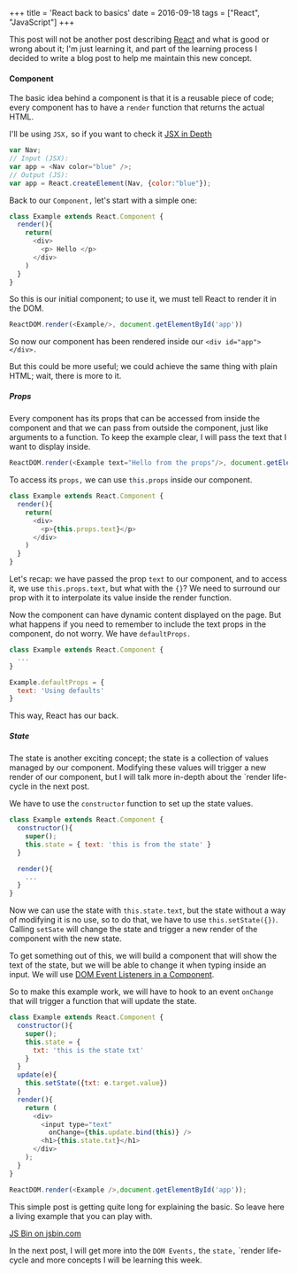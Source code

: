 +++
title = 'React back to basics'
date = 2016-09-18
tags = ["React", "JavaScript"]
+++

This post will not be another post describing [React](https://facebook.github.io/react/) and what is good or wrong about it; I'm just learning it, and part of the learning process I decided to write a blog post to help me maintain this new concept.

#### Component

The basic idea behind a component is that it is a reusable piece of code; every component has to have a `render` function that returns the actual HTML.

I'll be using `JSX,` so if you want to check it [JSX in Depth](https://facebook.github.io/react/docs/jsx-in-depth.html)

```js
var Nav;
// Input (JSX):
var app = <Nav color="blue" />;
// Output (JS):
var app = React.createElement(Nav, {color:"blue"});
```

Back to our `Component,` let's start with a simple one:

```js
class Example extends React.Component {
  render(){
    return(
      <div>
        <p> Hello </p>
      </div>
    )
  }
}
```

So this is our initial component; to use it, we must tell React to render it in the DOM.

```js
ReactDOM.render(<Example/>, document.getElementById('app'))
```

So now our component has been rendered inside our `<div id="app"></div>.`

But this could be more useful; we could achieve the same thing with plain HTML; wait, there is more to it.

##### Props

Every component has its props that can be accessed from inside the component and that we can pass from outside the component, just like arguments to a function. To keep the example clear, I will pass the text that I want to display inside.

```js
ReactDOM.render(<Example text="Hello from the props"/>, document.getElementById('app'))
```

To access its `props,` we can use `this.props` inside our component.

```js
class Example extends React.Component {
  render(){
    return(
      <div>
        <p>{this.props.text}</p>
      </div>
    )
  }
}
```

Let's recap: we have passed the prop `text` to our component, and to access it, we use `this.props.text`, but what with the `{}`? We need to surround our prop with it to interpolate its value inside the render function.

Now the component can have dynamic content displayed on the page. But what happens if you need to remember to include the text props in the component, do not worry. We have `defaultProps.`

```js
class Example extends React.Component {
  ...
}

Example.defaultProps = {
  text: 'Using defaults'
}
```

This way, React has our back.

##### State

The state is another exciting concept; the state is a collection of values managed by our component. Modifying these values will trigger a new render of our component, but I will talk more in-depth about the `render life-cycle in the next post.

We have to use the `constructor` function to set up the state values.

```js
class Example extends React.Component {
  constructor(){
    super();
    this.state = { text: 'this is from the state' }
  }

  render(){
    ...
  }
}
```

Now we can use the state with `this.state.text`, but the state without a way of modifying it is no use, so to do that, we have to use `this.setState({})`. Calling `setSate` will change the state and trigger a new render of the component with the new state.

To get something out of this, we will build a component that will show the text of the state, but we will be able to change it when typing inside an input. We will use [DOM Event Listeners in a Component](https://facebook.github.io/react/tips/dom-event-listeners.html).

So to make this example work, we will have to hook to an event `onChange` that will trigger a function that will update the state.

```js
class Example extends React.Component {
  constructor(){
    super();
    this.state = {
      txt: 'this is the state txt'
    }
  }
  update(e){
    this.setState({txt: e.target.value})
  }
  render(){
    return (
      <div>
        <input type="text"
          onChange={this.update.bind(this)} />
        <h1>{this.state.txt}</h1>
      </div>
    );
  }
}

ReactDOM.render(<Example />,document.getElementById('app'));
```

This simple post is getting quite long for explaining the basic. So leave here a living example that you can play with.

<a class="jsbin-embed" href="http://jsbin.com/jevame/embed?html,js,output">JS Bin on jsbin.com</a><script src="http://static.jsbin.com/js/embed.min.js?3.39.18"></script>

In the next post, I will get more into the `DOM Events,` the `state,` `render life-cycle and more concepts I will be learning this week.
